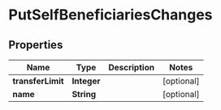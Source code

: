 

# PutSelfBeneficiariesChanges

## Properties

Name | Type | Description | Notes
------------ | ------------- | ------------- | -------------
**transferLimit** | **Integer** |  |  [optional]
**name** | **String** |  |  [optional]




